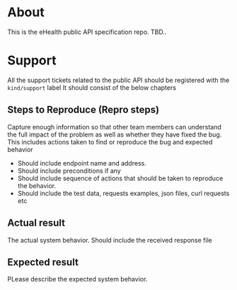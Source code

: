 # About
This is the eHealth public API specification repo.
TBD..

# Support
All the support tickets related to the public API should be registered with the `kind/support` label
It should consist of the below chapters

## Steps to Reproduce (Repro steps)
Capture enough information so that other team members can understand the full impact of the problem as well as whether they have fixed the bug. 
This includes actions taken to find or reproduce the bug and expected behavior
* Should include endpoint name and address.
* Should include preconditions if any
* Should include sequence of actions that should be taken to reproduce the behavior.
* Should include the test data, requests examples, json files, curl requests etc

## Actual result
The actual system behavior. 
Should include the received response file

## Expected result
PLease describe the expected system behavior.
